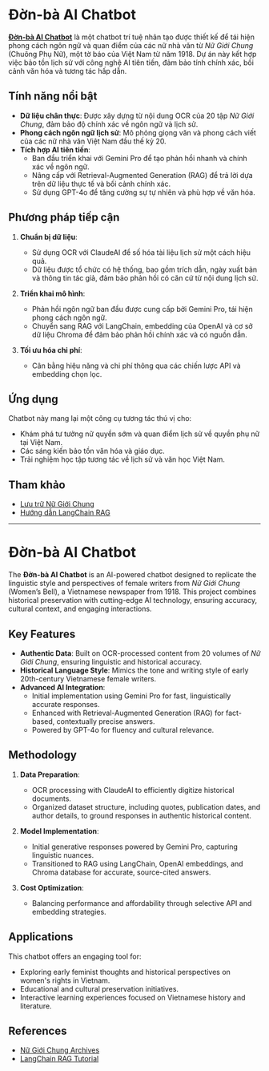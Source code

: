 # Đờn-bà AI Chatbot

[**Đờn-bà AI Chatbot**]((https://nghechuongnugioi.nghiencuuvietnam.com)) là một chatbot trí tuệ nhân tạo được thiết kế để tái hiện phong cách ngôn ngữ và quan điểm của các nữ nhà văn từ *Nữ Giới Chung* (Chuông Phụ Nữ), một tờ báo của Việt Nam từ năm 1918. Dự án này kết hợp việc bảo tồn lịch sử với công nghệ AI tiên tiến, đảm bảo tính chính xác, bối cảnh văn hóa và tương tác hấp dẫn.

## Tính năng nổi bật

- **Dữ liệu chân thực**: Được xây dựng từ nội dung OCR của 20 tập *Nữ Giới Chung*, đảm bảo độ chính xác về ngôn ngữ và lịch sử.
- **Phong cách ngôn ngữ lịch sử**: Mô phỏng giọng văn và phong cách viết của các nữ nhà văn Việt Nam đầu thế kỷ 20.
- **Tích hợp AI tiên tiến**:
  - Ban đầu triển khai với Gemini Pro để tạo phản hồi nhanh và chính xác về ngôn ngữ.
  - Nâng cấp với Retrieval-Augmented Generation (RAG) để trả lời dựa trên dữ liệu thực tế và bối cảnh chính xác.
  - Sử dụng GPT-4o để tăng cường sự tự nhiên và phù hợp về văn hóa.

## Phương pháp tiếp cận

1. **Chuẩn bị dữ liệu**:
   - Sử dụng OCR với ClaudeAI để số hóa tài liệu lịch sử một cách hiệu quả.
   - Dữ liệu được tổ chức có hệ thống, bao gồm trích dẫn, ngày xuất bản và thông tin tác giả, đảm bảo phản hồi có căn cứ từ nội dung lịch sử.

2. **Triển khai mô hình**:
   - Phản hồi ngôn ngữ ban đầu được cung cấp bởi Gemini Pro, tái hiện phong cách ngôn ngữ.
   - Chuyển sang RAG với LangChain, embedding của OpenAI và cơ sở dữ liệu Chroma để đảm bảo phản hồi chính xác và có nguồn dẫn.

3. **Tối ưu hóa chi phí**:
   - Cân bằng hiệu năng và chi phí thông qua các chiến lược API và embedding chọn lọc.

## Ứng dụng

Chatbot này mang lại một công cụ tương tác thú vị cho:
- Khám phá tư tưởng nữ quyền sớm và quan điểm lịch sử về quyền phụ nữ tại Việt Nam.
- Các sáng kiến bảo tồn văn hóa và giáo dục.
- Trải nghiệm học tập tương tác về lịch sử và văn học Việt Nam.

## Tham khảo

- [Lưu trữ Nữ Giới Chung](https://ngcai.nghiencuuvietnam.com/)
- [Hướng dẫn LangChain RAG](https://github.com/pixegami/langchain-rag-tutorial)

---

# Đờn-bà AI Chatbot

The **Đờn-bà AI Chatbot** is an AI-powered chatbot designed to replicate the linguistic style and perspectives of female writers from *Nữ Giới Chung* (Women’s Bell), a Vietnamese newspaper from 1918. This project combines historical preservation with cutting-edge AI technology, ensuring accuracy, cultural context, and engaging interactions.

## Key Features

- **Authentic Data**: Built on OCR-processed content from 20 volumes of *Nữ Giới Chung*, ensuring linguistic and historical accuracy.
- **Historical Language Style**: Mimics the tone and writing style of early 20th-century Vietnamese female writers.
- **Advanced AI Integration**:
  - Initial implementation using Gemini Pro for fast, linguistically accurate responses.
  - Enhanced with Retrieval-Augmented Generation (RAG) for fact-based, contextually precise answers.
  - Powered by GPT-4o for fluency and cultural relevance.

## Methodology

1. **Data Preparation**:
   - OCR processing with ClaudeAI to efficiently digitize historical documents.
   - Organized dataset structure, including quotes, publication dates, and author details, to ground responses in authentic historical content.

2. **Model Implementation**:
   - Initial generative responses powered by Gemini Pro, capturing linguistic nuances.
   - Transitioned to RAG using LangChain, OpenAI embeddings, and Chroma database for accurate, source-cited answers.

3. **Cost Optimization**:
   - Balancing performance and affordability through selective API and embedding strategies.

## Applications

This chatbot offers an engaging tool for:
- Exploring early feminist thoughts and historical perspectives on women's rights in Vietnam.
- Educational and cultural preservation initiatives.
- Interactive learning experiences focused on Vietnamese history and literature.

## References

- [Nữ Giới Chung Archives](https://ngcai.nghiencuuvietnam.com/)
- [LangChain RAG Tutorial](https://github.com/pixegami/langchain-rag-tutorial)
